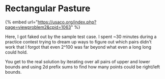 # Rectangular Pasture

{% embed url="https://usaco.org/index.php?page=viewproblem2&cpid=1063" %}

Here, I got faked out by the sample test case. I spent \~30 minutes during a practice contest trying to dream up ways to figure out which pairs didn't work that I forgot that even 2^100 was far beyond what even a long long could hold.&#x20;

You get to the real solution by iterating over all pairs of upper and lower bounds and using 2d prefix sums to find how many points could be right/left bounds. &#x20;
